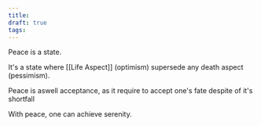 ```yaml
---
title: 
draft: true
tags:
---
```

 

Peace is a state.

It's a state where [[Life Aspect]] (optimism) supersede any death aspect (pessimism).

Peace is aswell acceptance, as it require to accept one's fate despite of it's shortfall 

With peace, one can achieve serenity.